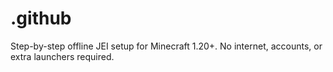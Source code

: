 # .github
Step-by-step offline JEI setup for Minecraft 1.20+. No internet, accounts, or extra launchers required.
